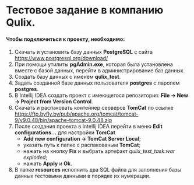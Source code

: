 # Тестовое задание в компанию Qulix.

#### Чтобы подключиться к проекту, необходимо:
1) Скачать и установить базу данных **PostgreSQL** с сайта
https://www.postgresql.org/download/
2) При помощи утилиты **pgAdmin.exe**, которая была установлена вместе с базой данных, перейти в администрирование баз данных.
3) Создать базу данных с именем **qulix_test**.
4) Задать созданной базе данных пользователя **postgres** с паролем **postgres**.
5) В Intellij IDEA создать проект с имеющегося репозитория: **File -> New -> Project from Version Control**. 
6) Скачать и распаковать контейнер серверов **TomCat** по ссылке
https://ftp.byfly.by/pub/apache.org/tomcat/tomcat-9/v9.0.48/bin/apache-tomcat-9.0.48.zip
7) После создания проекта в Intellij IDEA перейти в меню **Edit configurations...** для настройки **TomCat**
    + **Add new configuration -> TomCat Server Local**;
    + указать путь к папке с распакованым **TomCat**;
    + нажать на кнопку **Fix** и выбрать артефакт *qulix_test_task:war exploded*;
    + нажать **Apply** и **Ok**.
8) В папке **resources** исполнить два SQL файла для заполнения базы данных тестовыми данными в порядке их нумерации.

